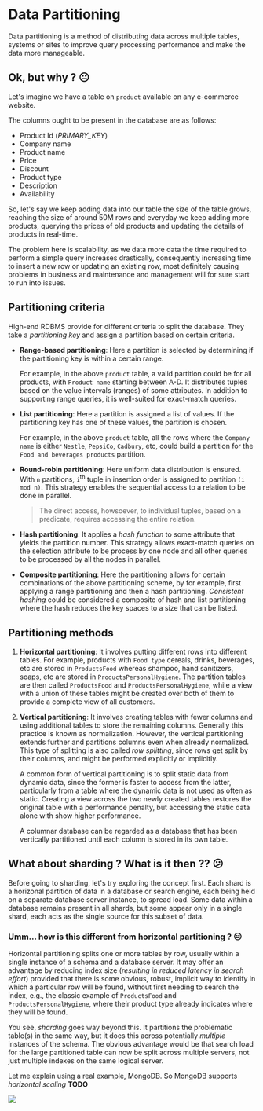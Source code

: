 # Data Partitioning

Data partitioning is a method of distributing data across multiple tables, systems or sites to improve query processing performance and make the data more manageable.

## Ok, but why ? 😐

Let's imagine we have a table on `product` available on any e-commerce website.

The columns ought to be present in the database are as follows:

- Product Id (*PRIMARY_KEY*)
- Company name 
- Product name
- Price
- Discount
- Product type
- Description
- Availability

So, let's say we keep adding data into our table the size of the table grows, reaching the size of around 50M rows and everyday we keep adding more products, querying the prices of old products and updating the details of products in real-time.

The problem here is scalability, as we data more data the time required to perform a simple query increases drastically, consequently increasing time to insert a new row or updating an existing row, most definitely causing problems in business and maintenance and management will for sure start to run into issues.

## Partitioning criteria

High-end RDBMS provide for different criteria to split the database. They take a *partitioning key* and assign a   partition based on certain criteria.

- **Range-based partitioning**: Here a partition is selected by determining if the partitioning key is within a certain range.

  For example, in the above `product` table, a valid partition could be for all products, with `Product name` starting between A-D. It distributes tuples based on the value intervals (ranges) of some attributes. In addition to supporting range queries, it is well-suited for exact-match queries.

- **List partitioning**: Here a partition is assigned a list of values. If the partitioning key has one of these values, the partition is chosen.

  For example, in the above `product` table, all the rows where the `Company name` is either `Nestle`, `PepsiCo`, `Cadbury`, etc, could build a partition for the `Food and beverages products` partition.

- **Round-robin partitioning**: Here uniform data distribution is ensured. With `n` partitions, `i`<sup>th</sup> tuple in insertion order is assigned to partition `(i mod n)`. This strategy enables the sequential access to a relation to be done in parallel. 

  > The direct access, howsoever, to individual tuples, based on a predicate, requires accessing the entire relation.

- **Hash partitioning**: It applies a *hash function* to some attribute that yields the partition number. This strategy allows exact-match queries on the selection attribute to be process by one node and all other queries to be processed by all the nodes in parallel.

-  **Composite partitioning**: Here the partitioning allows for certain combinations of the above partitioning scheme, by for example, first applying a range partitioning and then a hash partitioning.
  *Consistent hashing* could be considered a composite of hash and list partitioning where the hash reduces the key spaces to a size that can be listed.

## Partitioning methods

1. **Horizontal partitioning**: It involves putting different rows into different tables. For example, products with `Food type` cereals, drinks, beverages, etc are stored in `ProductsFood` whereas shampoo, hand sanitizers, soaps, etc are stored in `ProductsPersonalHygiene`. The partition tables are then called `ProductsFood` and `ProductsPersonalHygiene`, while a view with a union of these tables might be created over both of them to provide a complete view of all customers.

2. **Vertical partitioning**: It involves creating tables with fewer columns and using additional tables to store the remaining columns. Generally this practice is known as normalization. However, the vertical partitioning extends further and partitions columns even when already normalized. This type of splitting is also called *row splitting*, since rows get split by their columns, and might be performed explicitly or implicitly.

   A common form of vertical partitioning is to split static data from dynamic data, since the former is faster to access from the latter, particularly from a table where the dynamic data is not used as often as static. Creating a view across the two newly created tables restores the original table with a performance penalty, but accessing the static data alone with show higher performance.

   A columnar database can be regarded as a database that has been vertically partitioned until each column is stored in its own table.

## What about sharding ? What is it then ?? 😕

Before going to sharding, let's try exploring the concept first. Each shard is a horizonal partition of data in a database or search engine, each being held on a separate database server instance, to spread load. Some data within a database remains present in all shards, but some appear only in a single shard, each acts as the single source for this subset of data.

### Umm... how is this different from horizontal partitioning ? 😑

Horizontal partitioning splits one or more tables by row, usually within a single instance of a schema and a database server. It may offer an advantage by reducing index size (*resulting in reduced latency in search effort*) provided that there is some obvious, robust, implicit way to identify in which a particular row will be found, without first needing to search the index, e.g., the classic example of `ProductsFood` and `ProductsPersonalHygiene`, where their product type already indicates where they will be found.

You see, *sharding* goes way beyond this. It partitions the problematic table(s) in the same way, but it does this across potentially *multiple* instances of the schema. The obvious advantage would be that search load for the large partitioned table can now be split across multiple servers, not just multiple indexes on the same logical server.

Let me explain using a real example, MongoDB. So MongoDB supports *horizontal scaling* **TODO**

![](https://docs.mongodb.com/manual/images/sharded-cluster-production-architecture.bakedsvg.svg)